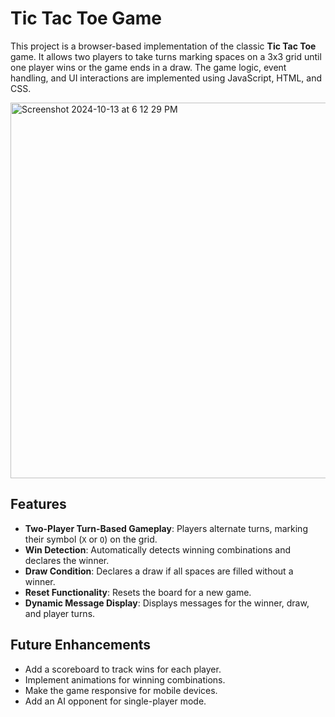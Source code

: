 # Tic Tac Toe Game

This project is a browser-based implementation of the classic **Tic Tac Toe** game. It allows two players to take turns marking spaces on a 3x3 grid until one player wins or the game ends in a draw. The game logic, event handling, and UI interactions are implemented using JavaScript, HTML, and CSS.


<img width="601" alt="Screenshot 2024-10-13 at 6 12 29 PM" src="https://github.com/user-attachments/assets/194dde6c-5300-4cff-bab1-575d4aca7690">



## Features
- **Two-Player Turn-Based Gameplay**: Players alternate turns, marking their symbol (`X` or `O`) on the grid.
- **Win Detection**: Automatically detects winning combinations and declares the winner.
- **Draw Condition**: Declares a draw if all spaces are filled without a winner.
- **Reset Functionality**: Resets the board for a new game.
- **Dynamic Message Display**: Displays messages for the winner, draw, and player turns.



## Future Enhancements
- Add a scoreboard to track wins for each player.
- Implement animations for winning combinations.
- Make the game responsive for mobile devices.
- Add an AI opponent for single-player mode.





